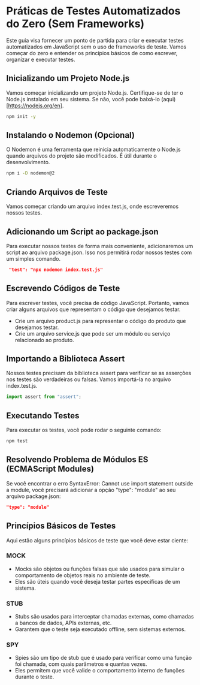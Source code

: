 # Práticas de Testes Automatizados do Zero (Sem Frameworks)

Este guia visa fornecer um ponto de partida para criar e executar testes automatizados em JavaScript sem o uso de frameworks de teste. Vamos começar do zero e entender os princípios básicos de como escrever, organizar e executar testes.

## Inicializando um Projeto Node.js

Vamos começar inicializando um projeto Node.js. Certifique-se de ter o Node.js instalado em seu sistema. Se não, você pode baixá-lo (aqui)[https://nodejs.org/en].

```bash
npm init -y
```

## Instalando o Nodemon (Opcional)

O Nodemon é uma ferramenta que reinicia automaticamente o Node.js quando arquivos do projeto são modificados. É útil durante o desenvolvimento.

```bash
npm i -D nodemon@2
```

## Criando Arquivos de Teste

Vamos começar criando um arquivo index.test.js, onde escreveremos nossos testes.

## Adicionando um Script ao package.json

Para executar nossos testes de forma mais conveniente, adicionaremos um script ao arquivo package.json. Isso nos permitirá rodar nossos testes com um simples comando.

```json
 "test": "npx nodemon index.test.js"
```

## Escrevendo Códigos de Teste

Para escrever testes, você precisa de código JavaScript. Portanto, vamos criar alguns arquivos que representam o código que desejamos testar.

- Crie um arquivo product.js para representar o código do produto que desejamos testar.
- Crie um arquivo service.js que pode ser um módulo ou serviço relacionado ao produto.

## Importando a Biblioteca Assert

Nossos testes precisam da biblioteca assert para verificar se as asserções nos testes são verdadeiras ou falsas. Vamos importá-la no arquivo index.test.js.

```js
import assert from "assert";
```

## Executando Testes

Para executar os testes, você pode rodar o seguinte comando:

```bash
npm test
```

## Resolvendo Problema de Módulos ES (ECMAScript Modules)

Se você encontrar o erro SyntaxError: Cannot use import statement outside a module, você precisará adicionar a opção "type": "module" ao seu arquivo package.json:

```json
"type": "module"
```

## Princípios Básicos de Testes

Aqui estão alguns princípios básicos de teste que você deve estar ciente:

### MOCK

- Mocks são objetos ou funções falsas que são usados para simular o comportamento de objetos reais no ambiente de teste.
- Eles são úteis quando você deseja testar partes específicas de um sistema.

### STUB

- Stubs são usados para interceptar chamadas externas, como chamadas a bancos de dados, APIs externas, etc.
- Garantem que o teste seja executado offline, sem sistemas externos.

### SPY

- Spies são um tipo de stub que é usado para verificar como uma função foi chamada, com quais parâmetros e quantas vezes.
- Eles permitem que você valide o comportamento interno de funções durante o teste.
